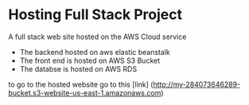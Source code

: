 # Hosting Full Stack Project

A full stack web site hosted on the AWS Cloud service

- The backend hosted on aws elastic beanstalk
- The front end is hosted on AWS S3 Bucket
- The databse is hosted on AWS RDS

to go to the hosted website go to this [link] (http://my-284073646289-bucket.s3-website-us-east-1.amazonaws.com)
